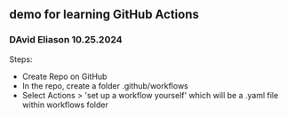 ## demo for learning GitHub Actions
### DAvid Eliason 10.25.2024

Steps:
- Create Repo on GitHub
- In the repo, create a folder .github/workflows
- Select Actions > 'set up a workflow yourself' which will be a .yaml file within workflows folder


